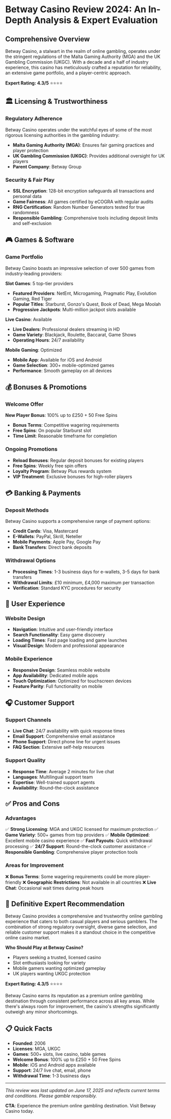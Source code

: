 # Betway Casino Review 2024: An In-Depth Analysis & Expert Evaluation

## Comprehensive Overview

Betway Casino, a stalwart in the realm of online gambling, operates under the stringent regulations of the Malta Gaming Authority (MGA) and the UK Gambling Commission (UKGC). With a decade and a half of industry experience, this casino has meticulously crafted a reputation for reliability, an extensive game portfolio, and a player-centric approach.

**Expert Rating: 4.3/5** ⭐⭐⭐⭐

## 🏛️ Licensing & Trustworthiness

### Regulatory Adherence
Betway Casino operates under the watchful eyes of some of the most rigorous licensing authorities in the gambling industry:
- **Malta Gaming Authority (MGA)**: Ensures fair gaming practices and player protection
- **UK Gambling Commission (UKGC)**: Provides additional oversight for UK players
- **Parent Company**: Betway Group

### Security & Fair Play
- **SSL Encryption**: 128-bit encryption safeguards all transactions and personal data
- **Game Fairness**: All games certified by eCOGRA with regular audits
- **RNG Certification**: Random Number Generators tested for true randomness
- **Responsible Gambling**: Comprehensive tools including deposit limits and self-exclusion

## 🎮 Games & Software

### Game Portfolio
Betway Casino boasts an impressive selection of over 500 games from industry-leading providers:

**Slot Games**: 5 top-tier providers
- **Featured Providers**: NetEnt, Microgaming, Pragmatic Play, Evolution Gaming, Red Tiger
- **Popular Titles**: Starburst, Gonzo's Quest, Book of Dead, Mega Moolah
- **Progressive Jackpots**: Multi-million jackpot slots available

**Live Casino**: Available
- **Live Dealers**: Professional dealers streaming in HD
- **Game Variety**: Blackjack, Roulette, Baccarat, Game Shows
- **Operating Hours**: 24/7 availability

**Mobile Gaming**: Optimized
- **Mobile App**: Available for iOS and Android
- **Game Selection**: 300+ mobile-optimized games
- **Performance**: Smooth gameplay on all devices

## 💰 Bonuses & Promotions

### Welcome Offer
**New Player Bonus**: 100% up to £250 + 50 Free Spins
- **Bonus Terms**: Competitive wagering requirements
- **Free Spins**: On popular Starburst slot
- **Time Limit**: Reasonable timeframe for completion

### Ongoing Promotions
- **Reload Bonuses**: Regular deposit bonuses for existing players
- **Free Spins**: Weekly free spin offers
- **Loyalty Program**: Betway Plus rewards system
- **VIP Treatment**: Exclusive bonuses for high-roller players

## 💳 Banking & Payments

### Deposit Methods
Betway Casino supports a comprehensive range of payment options:
- **Credit Cards**: Visa, Mastercard
- **E-Wallets**: PayPal, Skrill, Neteller
- **Mobile Payments**: Apple Pay, Google Pay
- **Bank Transfers**: Direct bank deposits

### Withdrawal Options
- **Processing Times**: 1-3 business days for e-wallets, 3-5 days for bank transfers
- **Withdrawal Limits**: £10 minimum, £4,000 maximum per transaction
- **Verification**: Standard KYC procedures for security

## 📱 User Experience

### Website Design
- **Navigation**: Intuitive and user-friendly interface
- **Search Functionality**: Easy game discovery
- **Loading Times**: Fast page loading and game launches
- **Visual Design**: Modern and professional appearance

### Mobile Experience
- **Responsive Design**: Seamless mobile website
- **App Availability**: Dedicated mobile apps
- **Touch Optimization**: Optimized for touchscreen devices
- **Feature Parity**: Full functionality on mobile

## 🎧 Customer Support

### Support Channels
- **Live Chat**: 24/7 availability with quick response times
- **Email Support**: Comprehensive email assistance
- **Phone Support**: Direct phone line for urgent issues
- **FAQ Section**: Extensive self-help resources

### Support Quality
- **Response Time**: Average 2 minutes for live chat
- **Languages**: Multilingual support team
- **Expertise**: Well-trained support agents
- **Availability**: Round-the-clock assistance

## ✅ Pros and Cons

### Advantages
✅ **Strong Licensing**: MGA and UKGC licensed for maximum protection
✅ **Game Variety**: 500+ games from top providers
✅ **Mobile Optimized**: Excellent mobile casino experience
✅ **Fast Payouts**: Quick withdrawal processing
✅ **24/7 Support**: Round-the-clock customer assistance
✅ **Responsible Gambling**: Comprehensive player protection tools

### Areas for Improvement
❌ **Bonus Terms**: Some wagering requirements could be more player-friendly
❌ **Geographic Restrictions**: Not available in all countries
❌ **Live Chat**: Occasional wait times during peak hours

## 🎯 Definitive Expert Recommendation

Betway Casino provides a comprehensive and trustworthy online gambling experience that caters to both casual players and serious gamblers. The combination of strong regulatory oversight, diverse game selection, and reliable customer support makes it a standout choice in the competitive online casino market.

**Who Should Play at Betway Casino?**
- Players seeking a trusted, licensed casino
- Slot enthusiasts looking for variety
- Mobile gamers wanting optimized gameplay
- UK players wanting UKGC protection

**Expert Rating: 4.3/5** ⭐⭐⭐⭐

Betway Casino earns its reputation as a premium online gambling destination through consistent performance across all key areas. While there's always room for improvement, the casino's strengths significantly outweigh any minor shortcomings.

## 📋 Quick Facts

- **Founded**: 2006
- **Licenses**: MGA, UKGC
- **Games**: 500+ slots, live casino, table games
- **Welcome Bonus**: 100% up to £250 + 50 Free Spins
- **Mobile**: iOS and Android apps available
- **Support**: 24/7 live chat, email, phone
- **Withdrawal Time**: 1-3 business days

---

*This review was last updated on June 17, 2025 and reflects current terms and conditions. Please gamble responsibly.*

**CTA**: Experience the premium online gambling destination. Visit Betway Casino today.